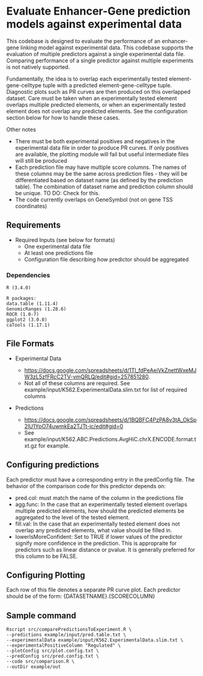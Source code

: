 # Evaluate Enhancer-Gene prediction models against experimental data

This codebase is designed to evaluate the performance of an enhancer-gene linking model against experimental data. This codebase supports the evaluation of multiple predictors against a single experimental data file. Comparing performance of a single predictor against multiple experiments is not natively supported.

Fundamentally, the idea is to overlap each experimentally tested element-gene-celltype tuple with a predicted element-gene-celltype tuple. Diagnostic plots such as PR curves are then produced on this overlapped dataset. Care must be taken when an experimentally tested element overlaps multiple predicted elements, or when an experimentally tested element does not overlap any predicted elements. See the configuration section below for how to handle these cases. 

Other notes

 * There must be both experimental positives and negatives in the experimental data file in order to produce PR curves. If only positives are available, the plotting module will fail but useful intermediate files will still be produced
 * Each prediction file may have multiple score columns. The names of these columns may be the same across prediction files - they will be differentiated based on dataset name (as defined by the prediction table). The combination of dataset name and prediction column should be unique. TO DO: Check for this.
 * The code currently overlaps on GeneSymbol (not on gene TSS coordinates)

## Requirements
 * Required Inputs (see below for formats)
 	* One experimental data file 
 	* At least one predictions file
 	* Configuration file describing how predictor should be aggregated
 	
### Dependencies
```
R (3.4.0)

R packages:
data.table (1.11.4)
GenomicRanges (1.28.6)
ROCR (1.0-7)
ggplot2 (3.0.0)
caTools (1.17.1)
```

## File Formats

* Experimental Data
  * <https://docs.google.com/spreadsheets/d/1Tl_fdPeAeiVkZnettWxeMJW3zL5zfFRcC2TV-vmQRLQ/edit#gid=257851280>. 
  * Not all of these columns are required. See example/input/K562.ExperimentalData.slim.txt for list of required columns

* Predictions
  * <https://docs.google.com/spreadsheets/d/1BQBFC4PzPA8v3tA_OkSp2lU1YpO74uwmkEa2TJTt-ic/edit#gid=0>
  * See example/input/K562.ABC.Predictions.AvgHiC.chrX.ENCODE.format.txt.gz for example. 

## Configuring predictions

Each predictor must have a corresponding entry in the predConfig file. The behavior of the comparison code for this predictor depends on:
 
 * pred.col: must match the name of the column in the predictions file
 * agg.func: In the case that an experimentally tested element overlaps multiple predicted elements, how should the predicted elements be aggregated to the level of the tested element. 
 * fill.val: In the case that an experimentally tested element does not overlap any predicted elements, what value should be filled in.
 * lowerIsMoreConfident: Set to TRUE if lower values of the predictor signify more confidence in the prediction. This is appropraite for predictors such as linear distance or pvalue. It is generally preferred for this column to be FALSE.

## Configuring Plotting
Each row of this file denotes a separate PR curve plot. Each predictor should be of the form: {DATASETNAME}.{SCORECOLUMN}

## Sample command
```
Rscript src/comparePredictionsToExperiment.R \
--predictions example/input/pred.table.txt \
--experimentalData example/input/K562.ExperimentalData.slim.txt \
--experimentalPositiveColumn "Regulated" \
--plotConfig src/plot.config.txt \
--predConfig src/pred.config.txt \
--code src/comparison.R \
--outDir example/out

```

